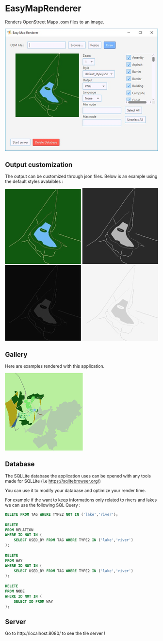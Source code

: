 # EasyMapRenderer

Renders OpenStreet Maps .osm files to an image.

![Preview](https://raw.githubusercontent.com/guillaumeguerin/EasyMapRenderer/master/preview.jpg "Preview")

## Output customization

The output can be customized through json files. Below is an example using the default styles avalaibles :

![default style](https://raw.githubusercontent.com/guillaumeguerin/EasyMapRenderer/master/style1.jpg "Style 1")
![black and white style](https://raw.githubusercontent.com/guillaumeguerin/EasyMapRenderer/master/style2.jpg "Style 2")
![dark style](https://raw.githubusercontent.com/guillaumeguerin/EasyMapRenderer/master/style3.jpg "Style 3")
![light style](https://raw.githubusercontent.com/guillaumeguerin/EasyMapRenderer/master/style4.jpg "Style 4")


## Gallery

Here are examples rendered with this application.

![Farm](https://raw.githubusercontent.com/guillaumeguerin/EasyMapRenderer/master/output1.png "Farm")


## Database

The SQLLite database the application uses can be opened with any tools made for SQLLite (i.e https://sqlitebrowser.org/)

You can use it to modify your database and optimize your render time.

For example if the want to keep informations only related to rivers and lakes we can use the following SQL Query :

```SQL
DELETE FROM TAG WHERE TYPE2 NOT IN ('lake','river');

DELETE
FROM RELATION
WHERE ID NOT IN (
	SELECT USED_BY FROM TAG WHERE TYPE2 IN ('lake','river')
);

DELETE
FROM WAY
WHERE ID NOT IN (
	SELECT USED_BY FROM TAG WHERE TYPE2 IN ('lake','river')
);

DELETE
FROM NODE
WHERE ID NOT IN (
	SELECT ID FROM WAY
);
```


## Server

Go to http://localhost:8080/ to see the tile server !
